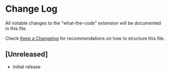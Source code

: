 # Change Log

All notable changes to the "what-the-code" extension will be documented in this file.

Check [Keep a Changelog](http://keepachangelog.com/) for recommendations on how to structure this file.

## [Unreleased]

- Initial release